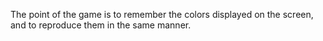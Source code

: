 The point of the game is to remember the colors displayed on the screen, and to reproduce them in the same manner.
